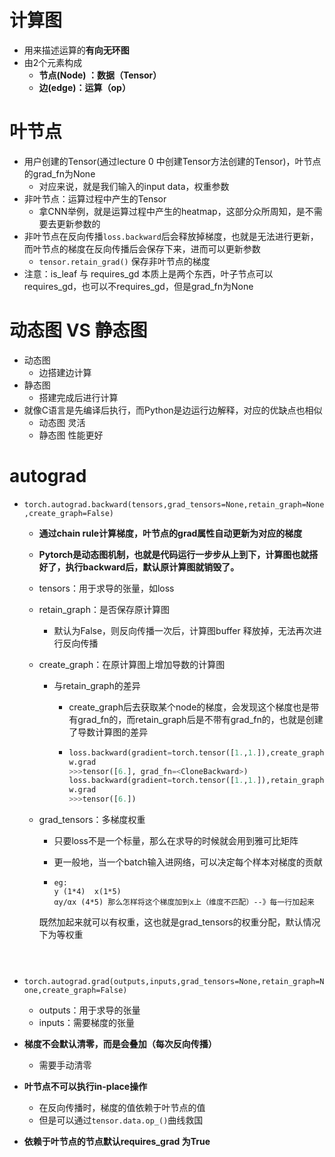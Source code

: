# 计算图

- 用来描述运算的**有向无环图**
- 由2个元素构成
  - **节点(Node) ：数据（Tensor）**
  - **边(edge)：运算（op）**

# 叶节点

- 用户创建的Tensor(通过lecture 0 中创建Tensor方法创建的Tensor)，叶节点的grad_fn为None
  - 对应来说，就是我们输入的input data，权重参数
- 非叶节点：运算过程中产生的Tensor
  - 拿CNN举例，就是运算过程中产生的heatmap，这部分众所周知，是不需要去更新参数的
- 非叶节点在反向传播`loss.backward`后会释放掉梯度，也就是无法进行更新，而叶节点的梯度在反向传播后会保存下来，进而可以更新参数
  - `tensor.retain_grad()`  保存非叶节点的梯度
- 注意：is_leaf 与 requires_gd 本质上是两个东西，叶子节点可以requires_gd，也可以不requires_gd，但是grad_fn为None



# 动态图 VS 静态图

- 动态图
  - 边搭建边计算
- 静态图
  - 搭建完成后进行计算
- 就像C语言是先编译后执行，而Python是边运行边解释，对应的优缺点也相似
  - 动态图 灵活
  - 静态图 性能更好



# autograd

- `torch.autograd.backward(tensors,grad_tensors=None,retain_graph=None,create_graph=False)`

  - **通过chain rule计算梯度，叶节点的grad属性自动更新为对应的梯度**

  - **Pytorch是动态图机制，也就是代码运行一步步从上到下，计算图也就搭好了，执行backward后，默认原计算图就销毁了。**

  - tensors：用于求导的张量，如loss

  - retain_graph：是否保存原计算图

    - 默认为False，则反向传播一次后，计算图buffer 释放掉，无法再次进行反向传播

  - create_graph：在原计算图上增加导数的计算图

    - 与retain_graph的差异

      - create_graph后去获取某个node的梯度，会发现这个梯度也是带有grad_fn的，而retain_graph后是不带有grad_fn的，也就是创建了导数计算图的差异

      - ```python
        loss.backward(gradient=torch.tensor([1.,1.]),create_graph=True)
        w.grad
        >>>tensor([6.], grad_fn=<CloneBackward>)
        loss.backward(gradient=torch.tensor([1.,1.]),retain_graph=True)
        w.grad
        >>>tensor([6.])
        ```

  - grad_tensors：多梯度权重

    - 只要loss不是一个标量，那么在求导的时候就会用到雅可比矩阵

    - 更一般地，当一个batch输入进网络，可以决定每个样本对梯度的贡献
    
    - ```
      eg:
      y (1*4)  x(1*5)
      αy/αx (4*5) 那么怎样将这个梯度加到x上（维度不匹配）--》每一行加起来
    既然加起来就可以有权重，这也就是grad_tensors的权重分配，默认情况下为等权重
      ```
    
    

- `torch.autograd.grad(outputs,inputs,grad_tensors=None,retain_graph=None,create_graph=False)`
  - outputs：用于求导的张量
  - inputs：需要梯度的张量



- **梯度不会默认清零，而是会叠加（每次反向传播）**
  - 需要手动清零
- **叶节点不可以执行in-place操作**
  - 在反向传播时，梯度的值依赖于叶节点的值
  - 但是可以通过`tensor.data.op_()`曲线救国
- **依赖于叶节点的节点默认requires_grad 为True**